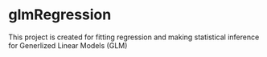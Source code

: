 glmRegression
=============
This project is created for fitting regression and making statistical inference for Generlized Linear Models (GLM)
